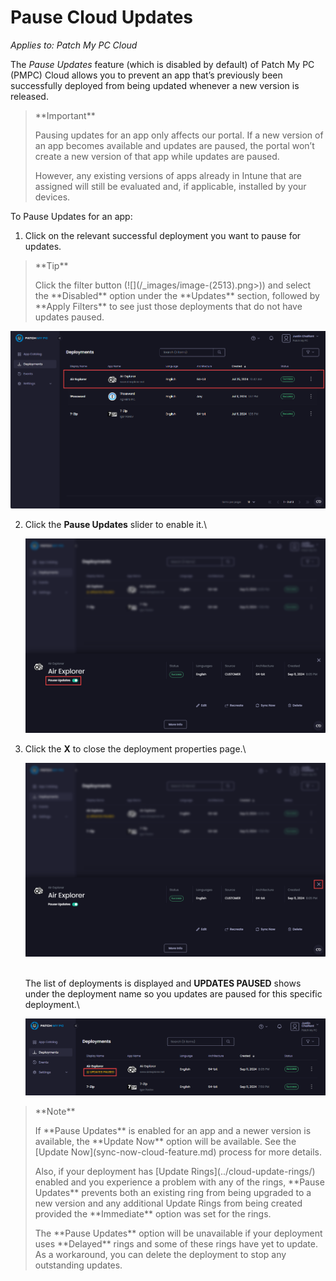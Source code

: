 # Pause Cloud Updates

_Applies to: Patch My PC Cloud_

The _Pause Updates_ feature (which is disabled by default) of Patch My PC (PMPC) Cloud allows you to prevent an app that’s previously been successfully deployed from being updated whenever a new version is released.

<blockquote class="wp-block-quote">
<p>**Important**</p>
<p>Pausing updates for an app only affects our portal. If a new version of an app becomes available and updates are paused, the portal won’t create a new version of that app while updates are paused.</p>
<p>However, any existing versions of apps already in Intune that are assigned will still be evaluated and, if applicable, installed by your devices.</p>
</blockquote>

To Pause Updates for an app:

1. Click on the relevant successful deployment you want to pause for updates.

<blockquote class="wp-block-quote">
<p>**Tip**</p>
<p>Click the filter button (![](/_images/image-(2513).png>)) and select the **Disabled** option under the **Updates** section, followed by **Apply Filters** to see just those deployments that do not have updates paused.&#x20;</p>
</blockquote>

![Clicking on the relevant successful deployment you want to pause for updates](/_images/image-(1788).png "Clicking on the relevant successful deployment you want to pause for updates")

2.  Click the **Pause Updates** slider to enable it.\


    ![Clicking the “Pause Updates” slider](/_images/image-(1997).png "Clicking the “Pause Updates” slider")


3.  Click the **X** to close the deployment properties page.\


    ![Clicking &#x22;X&#x22; to close the deployment properties page.](/_images/image-(1998).png "Clicking &#x22;X&#x22; to close the deployment properties page.")

    \
    The list of deployments is displayed and **UPDATES PAUSED** shows under the deployment name so you updates are paused for this specific deployment.\


    ![](/_images/image-(1999).png "")

<blockquote class="wp-block-quote">
<p>**Note**</p>
<p>If **Pause Updates** is enabled for an app and a newer version is available, the **Update Now** option will be available. See the [Update Now](sync-now-cloud-feature.md) process for more details.</p>
<p>Also, if your deployment has [Update Rings](../cloud-update-rings/) enabled and you experience a problem with any of the rings, **Pause Updates** prevents both an existing ring from being upgraded to a new version and any additional Update Rings from being created provided the **Immediate** option was set for the rings.</p>
<p>The **Pause Updates** option will be unavailable if your deployment uses **Delayed** rings and some of these rings have yet to update. As a workaround, you can delete the deployment to stop any outstanding updates.</p>
</blockquote>